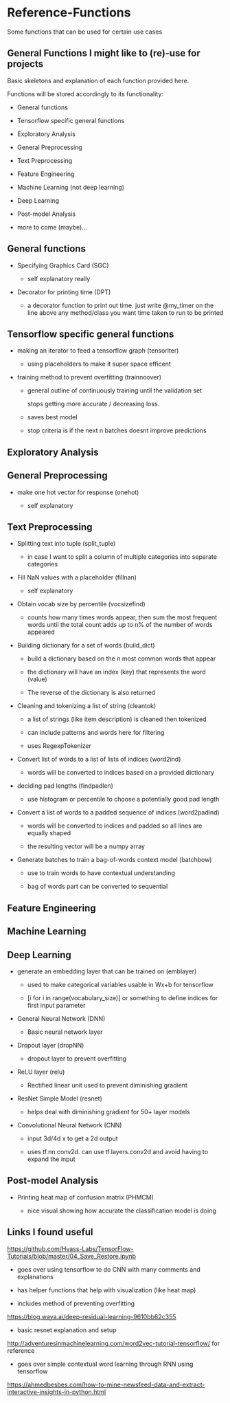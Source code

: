 # Reference-Functions
Some functions that can be used for certain use cases

## General Functions I might like to (re)-use for projects ##

Basic skeletons and explanation of each function provided here.

Functions will be stored accordingly to its functionality:

 - General functions
 
 - Tensorflow specific general functions
 
 - Exploratory Analysis
 
 - General Preprocessing
 
 - Text Preprocessing
 
 - Feature Engineering 
 
 - Machine Learning (not deep learning)
 
 - Deep Learning
 
 - Post-model Analysis
 
 - more to come (maybe)...



## General functions ##

 - Specifying Graphics Card (SGC)
 
   - self explanatory really
   
 - Decorator for printing time (DPT)
   
   - a decorator function to print out time. just write @my_timer on the line above any method/class you want time taken to run 
     to be printed

## Tensorflow specific general functions ##

 - making an iterator to feed a tensorflow graph (tensoriter)
 
   - using placeholders to make it super space efficent 

 - training method to prevent overfitting (trainnoover)
 
   - general outline of continuously training until the validation set 
   
     stops getting more accurate / decreasing loss. 
     
   - saves best model
   
   - stop criteria is if the next n batches doesnt improve predictions

## Exploratory Analysis ##


## General Preprocessing ##
 - make one hot vector for response (onehot)
 
   - self explanatory

## Text Preprocessing ## 

 - Splitting text into tuple (split_tuple)
 
   - in case I want to split a column of multiple categories into 
     separate categories

 - Fill NaN values with a placeholder (fillnan)
 
   - self explanatory
   
 - Obtain vocab size by percentile (vocsizefind)
 
   - counts how many times words appear, then sum the most frequent words
     until the total count adds up to n% of the number of words appeared 

 - Building dictionary for a set of words (build_dict)
 
   - build a dictionary based on the n most common words that appear
   
   - the dictionary will have an index (key) that represents the word (value)
   
   - The reverse of the dictionary is also returned

 - Cleaning and tokenizing a list of string (cleantok)
 
   - a list of strings (like item description) is cleaned then tokenized
   
   - can include patterns and words here for filtering
   
   - uses RegexpTokenizer
 
 - Convert list of words to a list of lists of indices (word2ind)
 
   - words will be converted to indices based on a provided dictionary

 - deciding pad lengths (findpadlen)
 
   - use histogram or percentile to choose a potentially good pad length

 - Convert a list of words to a padded sequence of indices (word2padind)
 
   - words will be converted to indices and padded so all lines are 
     equally shaped
     
   - the resulting vector will be a numpy array

 - Generate batches to train a bag-of-words context model (batchbow) 
 
   - use to train words to have contextual understanding
   
   - bag of words part can be converted to sequential

## Feature Engineering ##



## Machine Learning ##



## Deep Learning ##

 - generate an embedding layer that can be trained on (emblayer)
 
   - used to make categorical variables usable in Wx+b for tensorflow
   
   - [i for i in range(vocabulary_size)] or something to define 
     indices for first input parameter

 - General Neural Network (DNN)
 
   - Basic neural network layer

 - Dropout layer (dropNN)
 
   - dropout layer to prevent overfitting

 - ReLU layer (relu)
 
   - Rectified linear unit used to prevent diminishing gradient

 - ResNet Simple Model (resnet)
 
   - helps deal with diminishing gradient for 50+ layer models

 - Convolutional Neural Network (CNN)
 
   - input 3d/4d x to get a 2d output 
   
   - uses tf.nn.conv2d. can use tf.layers.conv2d and avoid having to 
     expand the input


## Post-model Analysis ##

 - Printing heat map of confusion matrix (PHMCM)
 
   - nice visual showing how accurate the classification model is doing



## Links I found useful ##


https://github.com/Hvass-Labs/TensorFlow-Tutorials/blob/master/04_Save_Restore.ipynb

 - goes over using tensorflow to do CNN with many comments and explanations
 
 - has helper functions that help with visualization (like heat map)
 
 - includes method of preventing overfitting

https://blog.waya.ai/deep-residual-learning-9610bb62c355

 - basic resnet explanation and setup

http://adventuresinmachinelearning.com/word2vec-tutorial-tensorflow/ for reference

 - goes over simple contextual word learning through RNN using tensorflow

https://ahmedbesbes.com/how-to-mine-newsfeed-data-and-extract-interactive-insights-in-python.html
